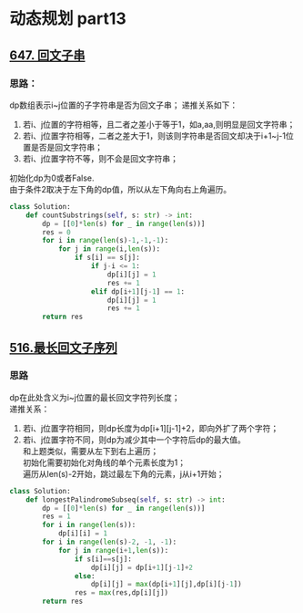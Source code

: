 # 动态规划 part13
## [647. 回文子串](https://leetcode.cn/problems/palindromic-substrings/)

### 思路：
dp数组表示i~j位置的子字符串是否为回文子串；
递推关系如下：
1. 若i、j位置的字符相等，且二者之差小于等于1，如a,aa,则明显是回文字符串；
2. 若i、j位置字符相等，二者之差大于1，则该则字符串是否回文却决于i+1~j-1位置是否是回文字符串；
3. 若i、j位置字符不等，则不会是回文字符串；

初始化dp为0或者False.  
由于条件2取决于左下角的dp值，所以从左下角向右上角遍历。

```python
class Solution:
    def countSubstrings(self, s: str) -> int:
        dp = [[0]*len(s) for _ in range(len(s))]
        res = 0
        for i in range(len(s)-1,-1,-1):
            for j in range(i,len(s)):
                if s[i] == s[j]:
                    if j-i <= 1:
                        dp[i][j] = 1
                        res += 1
                    elif dp[i+1][j-1] == 1:
                        dp[i][j] = 1
                        res += 1
        return res

```

## [516.最长回文子序列](https://leetcode.cn/problems/longest-palindromic-subsequence/description/)

### 思路
dp在此处含义为i~j位置的最长回文字符列长度；  
递推关系：  
1. 若i、j位置字符相同，则dp长度为dp[i+1][j-1]+2，即向外扩了两个字符；  
2. 若i、j位置字符不同，则dp为减少其中一个字符后dp的最大值。  
和上题类似，需要从左下到右上遍历；  
初始化需要初始化对角线的单个元素长度为1；  
遍历从len(s)-2开始，跳过最左下角的元素，j从i+1开始；


```python
class Solution:
    def longestPalindromeSubseq(self, s: str) -> int:
        dp = [[0]*len(s) for _ in range(len(s))]
        res = 1
        for i in range(len(s)):
            dp[i][i] = 1
        for i in range(len(s)-2, -1, -1):
            for j in range(i+1,len(s)):
                if s[i]==s[j]:
                    dp[i][j] = dp[i+1][j-1]+2
                else:
                    dp[i][j] = max(dp[i+1][j],dp[i][j-1])
                res = max(res,dp[i][j])
        return res
```